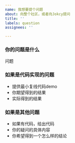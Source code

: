 ```yaml
---
name: 我想要提个问题
about: 向整个社区，或者向Jokcy提问
title: ''
labels: question
assignees: ''

---
```


### 你的问题是什么
问题

### 如果是代码实现的问题
- 提供最小复线代码demo
- 你期望得到的结果
- 实际得到的结果

### 如果是其他问题
- 如果有代码，给出代码
- 你的疑问的具体内容
- 你希望得到一个怎么样的结论
